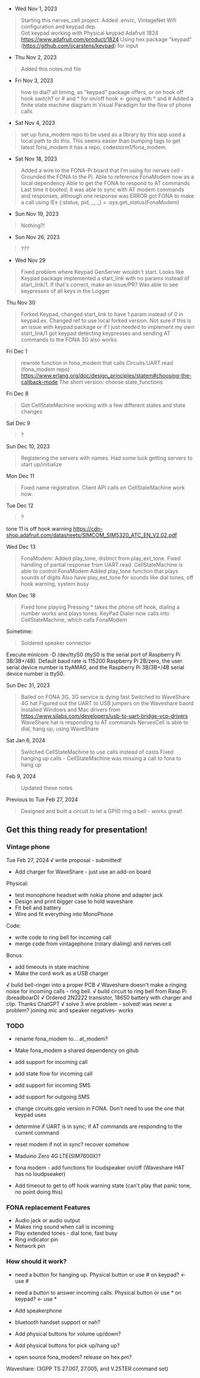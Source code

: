 * Wed Nov 1, 2023
> Starting this nerves_cell project.
> Added .envrc, VintageNet Wifi configuration and keypad dep.  
> Got keypad working with Physical keypad Adafruit 1824 https://www.adafruit.com/product/1824
> Using hex package "keypad" (https://github.com/jjcarstens/keypad) for input

* Thu Nov 2, 2023
> Added this notes.md file

* Fri Nov 3, 2023
> how to dial?  all timing, as "keypad" package offers, or on hook off hook switch? or # and * for on/off hook <- going with * and #
> Added a finite state machine diagram in Visual Paradigm for the flow of phone calls


* Sat Nov 4, 2023
> set up fona_modem repo to be used as a library by this app
> used a local path to do this.  This seems easier than bumping tags to get latest fona_modem
> It has a repo, codestorm1/fona_modem.

* Sat Nov 18, 2023
> Added a wire to the FONA-Pi board that I'm using for nerves cell - Grounded the FONA to the Pi.
> Able to reference FonaModem now as a local dependency
> Able to get the FONA to respond to AT commands
> Last time it booted, it was able to sync with AT modem commands and responses, although one response was ERROR
> got FONA to make a call using IEx {:status, pid, _, _} = :sys.get_status(FonaModem)

* Sun Nov 19, 2023
> Nothing?!

* Sun Nov 26, 2023
> ???

* Wed Nov 29
> Fixed problem where Keypad GenServer wouldn't start.  Looks like Keypad package implemented a start_link with no params instead of start_link/1.  If that's correct, make an issue/PR?
> Was able to see keypresses of all keys in the Logger

Thu Nov 30
> Forked Keypad, changed start_link to have 1 param instead of 0 in keypad.ex.  Changed ref to use local forked version.
> Not sure if this is an issue with keypad package or if I just needed to implement my own start_link/1
> got keypad detecting keypresses and sending AT commands to the FONA 3G also works. 

Fri Dec 1
> rewrote function in fona_modem that calls Circuits.UART.read (fona_modem repo)
> https://www.erlang.org/doc/design_principles/statem#choosing-the-callback-mode
> The short version: choose state_functions

Fri Dec 8
> Got CellStateMachine working with a few different states and state changes

Sat Dec 9
> ?

Sun Dec 10, 2023
> Registering the servers with names.  Had some luck getting servers to start up/initialize

Mon Dec 11
> Fixed name registration.  Client API calls on CellStateMachine work now.

Tue Dec 12
> ?
>
tone 11 is off hook warning
https://cdn-shop.adafruit.com/datasheets/SIMCOM_SIM5320_ATC_EN_V2.02.pdf

Wed Dec 13
> FonaModem: Added play_tone, distinct from play_ext_tone.
> Fixed handling of partial response from UART.read.
> CellStateMachine is able to control FonaModem
> Added play_tone function that plays sounds of digits
> Also have play_ext_tone for sounds like dial tones, off hook warning, system busy

Mon Dec 18
> Fixed tone playing
> Pressing * takes the phone off hook, dialing a number works and plays tones.
> KeyPad Dialer now calls into CellStateMachine, which calls FonaModem

Sometime:
> Soldered speaker connector

Execute minicom -D /dev/ttyS0 (ttyS0 is the serial port of Raspberry Pi 3B/3B+/4B).
Default baud rate is 115200
Raspberry Pi 2B/zero, the user serial device number is ttyAMA0, and the Raspberry Pi 3B/3B+/4B serial device number is ttyS0.

Sun Dec 31, 2023
> Bailed on FONA 3G, 3G service is dying fast
> Switched to WaveShare 4G hat
> Figured out the UART to USB jumpers on the Waveshare baord
> Installed Windows and Mac drivers from https://www.silabs.com/developers/usb-to-uart-bridge-vcp-drivers
> WaveShare hat is responding to AT commands
> NervesCell is able to dial, hang up, using WaveShare

Sat Jan 6, 2024
> Switched CellStateMachine to use calls instead of casts
> Fixed hanging up calls - CellStateMachine was missing a call to fona to hang up

Feb 9, 2024
> Updated these notes

Previous to Tue Feb 27, 2024
> Designed and built a circuit to let a GPIO ring a bell - works great!

## Get this thing ready for presentation!

### Vintage phone
Tue Feb 27, 2024
√ write proposal - submitted!

- Add charger for WaveShare - just use an add-on board

Physical:
* test monophone headset with nokia phone and adapter jack
* Design and print bigger case to hold waveshare
* Fit bell and battery
* Wire and fit everything into MonoPhone

Code:
* write code to ring bell for incoming call
* merge code from vintagephone (rotary dialiing) and nerves cell

Bonus:
* add timeouts in state machine
* Make the cord work as a USB charger

√ build bell-ringer into a proper PCB
√ Waveshare doesn't make a ringing noise for incoming calls - ring bell.
√ build circuit to ring bell from Rasp Pi (breadboarD)
√ Ordered 2N2222 transistor, 18650 battery with charger and clip. Thanks ChatGPT
√ solve 3 wire problem - solved! was never a problem?  joining mic and speaker negatives- works

### TODO
* rename fona_modem to... at_modem?
* Make fona_modem a shared dependency on gitub
* add support for incoming call
* add state flow for incoming call
* add support for incoming SMS
* add support for outgoing SMS

* change circuits.gpio version in FONA.  Don't need to use the one that keypad uses
* determine if UART is in sync; if AT commands are responding to the current command
* reset modem if not in sync? recover somehow
* Maduino Zero 4G LTE(SIM7600X)?
* fona modem - add functions for loudspeaker on/off (Waveshare HAT has no loudpseaker)
* Add timeout to get to off hook warning state (can't play that panic tone, no point doing this)


### FONA replacement Features
* Audio jack or audio output
* Makes ring sound when call is incoming
* Play extended tones - dial tone, fast busy
* Ring indicator pin
* Network pin

### How should it work?
* need a button for hanging up.  Physical button or use # on keypad? <- use #
* need a button to answer incoming calls.  Physical button or use * on keypad? <- use *

* Add speakerphone
* bluetooth handset support or nah?
* Add physical buttons for volume up/down?
* Add physical buttons for pick up/hang up?
* open source fona_modem?  release on hex.pm?

 Waveshare: (3GPP TS 27.007, 27.005, and V.25TER command set)
